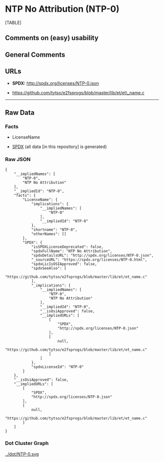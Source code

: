 NTP No Attribution (NTP-0)
==========================

[TABLE]

Comments on (easy) usability
----------------------------

General Comments
----------------

URLs
----

-   **SPDX:** http://spdx.org/licenses/NTP-0.json

-   https://github.com/tytso/e2fsprogs/blob/master/lib/et/et\_name.c

------------------------------------------------------------------------

Raw Data
--------

### Facts

-   LicenseName

-   [SPDX](https://spdx.org/licenses/NTP-0.html "SPDX") (all data \[in
    this repository\] is generated)

### Raw JSON

    {
        "__impliedNames": [
            "NTP-0",
            "NTP No Attribution"
        ],
        "__impliedId": "NTP-0",
        "facts": {
            "LicenseName": {
                "implications": {
                    "__impliedNames": [
                        "NTP-0"
                    ],
                    "__impliedId": "NTP-0"
                },
                "shortname": "NTP-0",
                "otherNames": []
            },
            "SPDX": {
                "isSPDXLicenseDeprecated": false,
                "spdxFullName": "NTP No Attribution",
                "spdxDetailsURL": "http://spdx.org/licenses/NTP-0.json",
                "_sourceURL": "https://spdx.org/licenses/NTP-0.html",
                "spdxLicIsOSIApproved": false,
                "spdxSeeAlso": [
                    "https://github.com/tytso/e2fsprogs/blob/master/lib/et/et_name.c"
                ],
                "_implications": {
                    "__impliedNames": [
                        "NTP-0",
                        "NTP No Attribution"
                    ],
                    "__impliedId": "NTP-0",
                    "__isOsiApproved": false,
                    "__impliedURLs": [
                        [
                            "SPDX",
                            "http://spdx.org/licenses/NTP-0.json"
                        ],
                        [
                            null,
                            "https://github.com/tytso/e2fsprogs/blob/master/lib/et/et_name.c"
                        ]
                    ]
                },
                "spdxLicenseId": "NTP-0"
            }
        },
        "__isOsiApproved": false,
        "__impliedURLs": [
            [
                "SPDX",
                "http://spdx.org/licenses/NTP-0.json"
            ],
            [
                null,
                "https://github.com/tytso/e2fsprogs/blob/master/lib/et/et_name.c"
            ]
        ]
    }

### Dot Cluster Graph

[../dot/NTP-0.svg](../dot/NTP-0.svg "../dot/NTP-0.svg")
